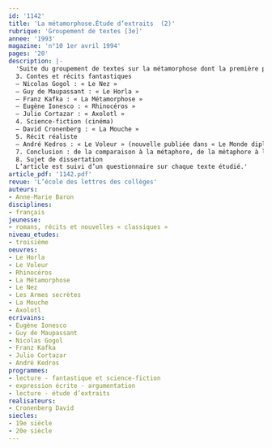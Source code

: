 ```yaml
---
id: '1142'
title: 'La métamorphose.Étude d’extraits  (2)'
rubrique: 'Groupement de textes [3e]'
annee: '1993'
magazine: 'n°10 1er avril 1994'
pages: '20'
description: |-
  'Suite du groupement de textes sur la métamorphose dont la première partie a été publiée dans le numéro spécial « Théophile Gautier ».  Objectif : guider les élèves de troisième vers l’écriture de la dissertation littéraire…
  3. Contes et récits fantastiques
  – Nicolas Gogol : « Le Nez »
  – Guy de Maupassant : « Le Horla »
  – Franz Kafka : « La Métamorphose »
  – Eugène Ionesco : « Rhinocéros »
  – Julio Cortazar : « Axolotl »
  4. Science-fiction (cinéma)
  – David Cronenberg : « La Mouche »
  5. Récit réaliste
  – André Kedros : « Le Voleur » (nouvelle publiée dans « Le Monde diplomatique » en mars 1992  et donnée en annexe)
  7. Conclusion : de la comparaison à la métaphore, de la métaphore à la métamorphose
  8. Sujet de dissertation
  L’article est suivi d’un questionnaire sur chaque texte étudié.'
article_pdf: '1142.pdf'
revue: 'L’école des lettres des collèges'
auteurs:
- Anne-Marie Baron
disciplines:
- français
jeunesse:
- romans, récits et nouvelles « classiques »
niveau_etudes:
- troisième
oeuvres:
- Le Horla
- Le Voleur
- Rhinocéros
- La Métamorphose
- Le Nez
- Les Armes secrètes
- La Mouche
- Axolotl
ecrivains:
- Eugène Ionesco
- Guy de Maupassant
- Nicolas Gogol
- Franz Kafka
- Julio Cortazar
- André Kedros
programmes:
- lecture - fantastique et science-fiction
- expression écrite - argumentation
- lecture - étude d’extraits
realisateurs:
- Cronenberg David
siecles:
- 19e siècle
- 20e siècle
---
```

